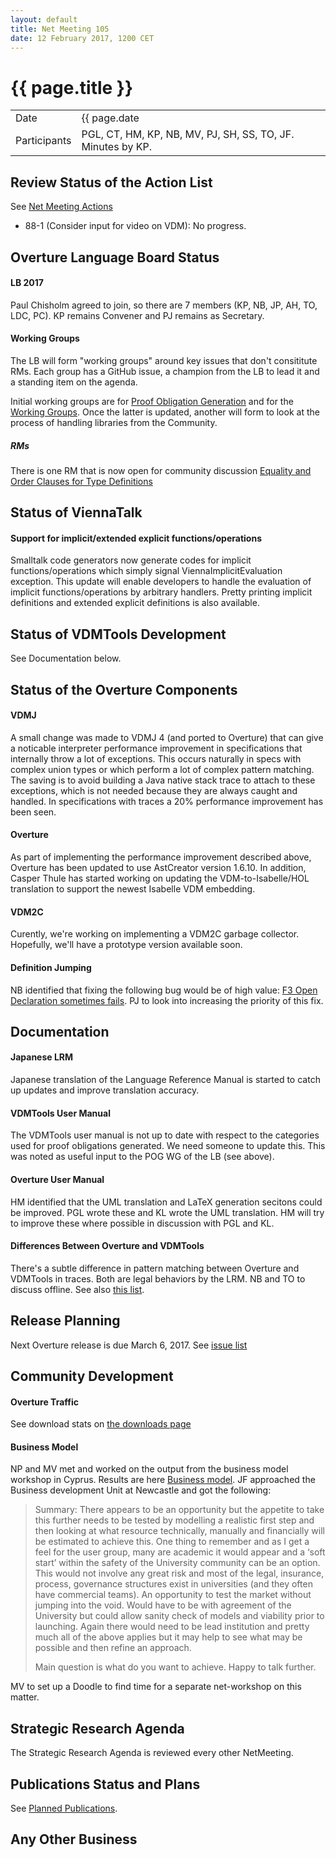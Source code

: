 ```yaml
---
layout: default
title: Net Meeting 105
date: 12 February 2017, 1200 CET
---
```


<script src="http://code.jquery.com/jquery-1.11.1.min.js">
</script>
<script src="/javascripts/edit.js"></script>
<script>setEditButonNm();</script>

# {{ page.title }}

|||
|---|---|
| Date | {{ page.date | date: "%-d %B %Y, %R %Z"}} |
| Participants | PGL, CT, HM, KP, NB, MV, PJ, SH, SS, TO, JF. Minutes by KP. |


## Review Status of the Action List

See [Net Meeting Actions](https://github.com/overturetool/overturetool.github.io/issues?q=is%3Aopen+is%3Aissue+label%3A%22action+net-meeting%22)

* 88-1 (Consider input for video on VDM): No progress.


## Overture Language Board Status

#### LB 2017

Paul Chisholm agreed to join, so there are 7 members (KP, NB, JP, AH, TO, LDC, PC). KP remains Convener and PJ remains as Secretary.

#### Working Groups

The LB will form "working groups" around key issues that don't consititute RMs. Each group has a GitHub issue, a champion from the LB to lead it and a standing item on the agenda. 

Initial working groups are for [Proof Obligation Generation](https://github.com/overturetool/language/issues/33) and for the [Working Groups](https://github.com/overturetool/language/issues/41). Once the latter is updated, another will form to look at the process of handling libraries from the Community.

##### RMs

There is one RM that is now open for community discussion [Equality and Order Clauses for Type Definitions](https://github.com/overturetool/language/issues/39)

## Status of ViennaTalk

#### Support for implicit/extended explicit functions/operations

Smalltalk code generators now generate codes for implicit functions/operations which simply signal ViennaImplicitEvaluation exception.
This update will enable developers to handle the evaluation of implicit functions/operations by arbitrary handlers.
Pretty printing implicit definitions and extended explicit definitions is also available.

## Status of VDMTools Development

See Documentation below.

##  Status of the Overture Components

#### VDMJ

A small change was made to VDMJ 4 (and ported to Overture) that can give a noticable interpreter performance improvement in specifications that internally throw a lot of exceptions. This occurs naturally in specs with complex union types or which perform a lot of complex pattern matching. The saving is to avoid building a Java native stack trace to attach to these exceptions, which is not needed because they are always caught and handled. In specifications with traces a 20% performance improvement has been seen.

#### Overture

As part of implementing the performance improvement described above, Overture has been updated to use AstCreator version 1.6.10. In addition, Casper Thule has started working on updating the VDM-to-Isabelle/HOL translation to support the newest Isabelle VDM embedding.

#### VDM2C

Curently, we're working on implementing a VDM2C garbage collector. Hopefully, we'll have a prototype version available soon.

#### Definition Jumping

NB identified that fixing the following bug would be of high value: [F3 Open Declaration sometimes fails](https://github.com/overturetool/overture/issues/608). PJ to look into increasing the priority of this fix.

## Documentation

#### Japanese LRM

Japanese translation of the Language Reference Manual is started to catch up updates and improve translation accuracy.

#### VDMTools User Manual

The VDMTools user manual is not up to date with respect to the categories used for proof obligations generated. We need someone to update this. This was noted as useful input to the POG WG of the LB (see above). 

#### Overture User Manual

HM identified that the UML translation and LaTeX generation secitons could be improved. PGL wrote these and KL wrote the UML translation. HM will try to improve these where possible in discussion with PGL and KL.

#### Differences Between Overture and VDMTools

There's a subtle difference in pattern matching between Overture and VDMTools in traces. Both are legal behaviors by the LRM. NB and TO to discuss offline. See also [this list](https://github.com/overturetool/language/wiki/Differences-between-Overture-and-VDMTools).

##  Release Planning

Next Overture release is due March 6, 2017. See [issue list](https://github.com/overturetool/overture/issues?q=is%3Aissue+is%3Aclosed+milestone%3A2.4.6)

##  Community Development

#### Overture Traffic

See download stats on [the downloads page](http://overturetool.org/download/)

#### Business Model

NP and MV met and worked on the output from the business model workshop in Cyprus. Results are here [Business model](https://github.com/overturetool/overture/wiki/Business-model). JF approached the Business development Unit at Newcastle and got the following:

> Summary: There appears to be an opportunity but the appetite to take this further needs to be tested by modelling a realistic first step and then looking at what resource technically, manually and financially will be estimated to achieve this. One thing to remember and as I get a feel for the user group, many are academic it would appear and a ‘soft start’ within the safety of the University community can be an option. This would not involve any great risk and most of the legal, insurance, process, governance structures exist in universities (and they often have commercial teams). An opportunity to test the market without jumping into the void. Would have to be with agreement of the University but could allow sanity check of models and viability prior to launching. Again there would need to be lead institution and pretty much all of the above applies but it may help to see what may be possible and then refine an approach.
>
> Main question is what do you want to achieve. Happy to talk further.

MV to set up a Doodle to find time for a separate net-workshop on this matter.

##  Strategic Research Agenda

The Strategic Research Agenda is reviewed every other NetMeeting.

##  Publications Status and Plans

See [Planned Publications](http://overturetool.org/publications/PlannedPublications.html).

##  Any Other Business

<div id="edit_page_div"></div>


